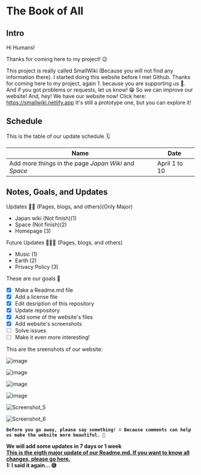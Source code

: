
# The Book of All

## Intro

Hi Humans!

Thanks for coming here to my project! 😉

This project is really called SmallWiki (Because you will not find any information there). I started doing this website before I met Github. Thanks for coming here to my project, again *1*. because you are supporting us 💖. And if you got problems or requests, let us know! 😁 So we can improve our website! And, hey! We have our website now! Click here:
https://smallwiki.netlify.app
It's still a prototype one, but you can explore it!


## Schedule

This is the table of our update schedule 🗓️

| Name | Date |
| ------------- | ------------- |
| Add more things in the page *Japan Wiki* and *Space* | April 1 to 10 |

## Notes, Goals, and Updates

Updates 👨‍💻 (Pages, blogs, and others)(Only Major)

- Japan wiki (Not finish)(1)
- Space (Not finish)(2)
- Homepage (3)

Future Updates 👨‍💻🔮 (Pages, blogs, and others)

- Music (1)
- Earth (2)
- Privacy Policy (3)

These are our goals 🎯

- [x] Make a Readme.md file
- [x] Add a license file
- [x] Edit desription of this repository
- [x] Update repository
- [x] Add some of the website's files
- [x] Add website's screenshots
- [ ] Solve issues
- [ ] Make it even more interesting!

This are the sreenshots of our website:

![image](https://user-images.githubusercontent.com/87217827/126609987-74d55812-fa3a-4e52-afaf-1870e6976151.png)

![image](https://user-images.githubusercontent.com/87217827/126610200-3484147d-29c6-439a-8b22-2272857f2a37.png)

![image](https://user-images.githubusercontent.com/87217827/126610245-6a0ac872-8b21-4f40-a993-6a4ae47e05b9.png)

![image](https://user-images.githubusercontent.com/87217827/126610276-d387b73d-9c35-4bf4-ab7c-b322198d81fc.png)

![Screenshot_5](https://user-images.githubusercontent.com/87217827/131242580-65bb3bdf-137f-41d7-bd88-61b0f4377e16.png)

![Screenshot_6](https://user-images.githubusercontent.com/87217827/131242585-6601a227-1d46-4f05-918f-4eb55a560372.png)

**`Before you go away, please say something! ☺️ Because comments can help us make the website more beautiful. 💖`**


**We will add some updates in 7 days or 1 week** <br/>
**[This is the eigth major update of our Readme.md. If you want to know all changes, please go here.](https://bit.ly/2WDkgid)** <br/>
**1: I said it again... 😅**


